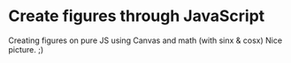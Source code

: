 # Create figures through JavaScript
 Creating figures on pure JS using Canvas and math (with sinx & cosx)
Nice picture. ;)
